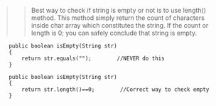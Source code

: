 

>>Best way to check if string is empty or not is to use length() method. This method simply return the count of characters inside char array which constitutes the string. If the count or length is 0; you can safely conclude that string is empty.

        public boolean isEmpty(String str)
        {
            return str.equals("");        //NEVER do this
        }

        public boolean isEmpty(String str)
        {
            return str.length()==0;        //Correct way to check empty
        }